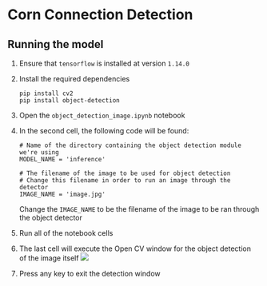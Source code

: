 # Corn Connection Detection

## Running the model
1. Ensure that `tensorflow` is installed at version `1.14.0`

2. Install the required dependencies
   ```
   pip install cv2
   pip install object-detection
   ```

3. Open the `object_detection_image.ipynb` notebook

4. In the second cell, the following code will be found:
   ```
   # Name of the directory containing the object detection module we're using
   MODEL_NAME = 'inference'
   
   # The filename of the image to be used for object detection
   # Change this filename in order to run an image through the detector
   IMAGE_NAME = 'image.jpg'
   ```
   Change the `IMAGE_NAME` to be the filename of the image to be ran through the object detector
   
 5. Run all of the notebook cells
 
 6. The last cell will execute the Open CV window for the object detection of the image itself
 ![](https://i.imgur.com/2hfsyR9.jpg)
 7. Press any key to exit the detection window
